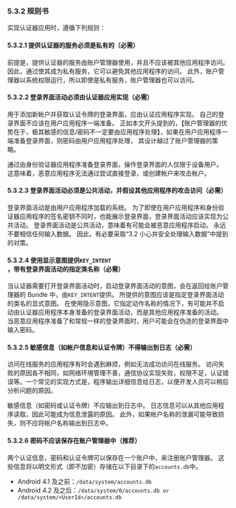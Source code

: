 ### 5.3.2 规则书

实现认证器应用时，遵循下列规则：

#### 5.3.2.1 提供认证器的服务必须是私有的（必需）

前提是，提供认证器的服务由账户管理器使用，并且不应该被其他应用程序访问。 因此，通过使其成为私有服务，它可以避免其他应用程序的访问。 此外，账户管理器以系统权限运行，所以即使是私有服务，账户管理器也可以访问。

#### 5.3.2.2 登录界面活动必须由认证器应用实现（必需）

用于添加新帐户并获取认证令牌的登录界面，应由认证应用程序实现。 自己的登录界面不应该在用户应用程序一端准备。 正如本文开头提到的，【账户管理器的优势在于，极其敏感的信息/密码不一定要由应用程序处理】，如果在用户应用程序一端准备登录界面，则密码由用户应用程序处理， 其设计越过了账户管理器的策略。

通过由身份验证器应用程序准备登录界面，操作登录界面的人仅限于设备用户。 这意味着，恶意应用程序无法通过尝试直接登录，或创建帐户来攻击帐户。

#### 5.3.2.3 登录界面活动必须是公共活动，并假设其他应用程序的攻击访问（必需）

登录界面活动是由用户应用程序加载的系统。 为了即使在用户应用程序和身份验证器应用程序的签名密钥不同时，也能展示登录界面，登录界面活动应该实现为公共活动。 登录界面活动是公共活动，意味着有可能会被恶意应用程序启动。 永远不要相信任何输入数据。 因此，有必要采取“3.2 小心并安全处理输入数据”中提到的对策。

#### 5.3.2.4 使用显示意图提供`KEY_INTENT `，带有登录界面活动的指定类名称（必需）


当认证器需要打开登录界面活动时，启动登录界面活动的意图，会在返回给账户管理器的 Bundle 中，由`KEY_INTENT`提供。 所提供的意图应该是指定登录界面活动的类名的显式意图。 在使用隐示意图，它指定动作名称的情况下，有可能并不启动由认证器应用程序本身准备的登录界面活动，而是其他应用程序准备的活动。 当恶意应用程序准备了和常规一样的登录界面时，用户可能会在伪造的登录界面中输入密码。

#### 5.3.2.5 敏感信息（如帐户信息和认证令牌）不得输出到日志（必需）

访问在线服务的应用程序有时会遇到麻烦，例如无法成功访问在线服务。 访问失败的原因各不相同，如网络环境管理不善，通信协议实现失败，权限不足，认证错误等。一个常见的实现方式是，程序输出详细信息给日志，以便开发人员可以稍后分析问题的原因。 

敏感信息（如密码或认证令牌）不应输出到日志中。 日志信息可以从其他应用程序读取，因此可能成为信息泄露的原因。 此外，如果帐户名称的泄漏可能导致损失，则不应将帐户名称输出到日志中。

#### 5.3.2.6 密码不应该保存在账户管理器中（推荐）

两个认证信息，密码和认证令牌可以保存在一个账户中，来注册账户管理器。 这些信息将以明文形式（即不加密）存储在以下目录下的`accounts.db`中。

+   Android 4.1 及之前：`/data/system/accounts.db`
+   Android 4.2 及之后：`/data/system/0/accounts.db or /data/system/<UserId>/accounts.db`

